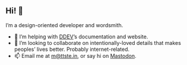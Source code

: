 ## Hi! 👋

I’m a design-oriented developer and wordsmith.

- 🔭 I’m helping with [DDEV](https://github.com/ddev/ddev)’s documentation and website.
- 👯 I’m looking to collaborate on intentionally-loved details that makes peoples’ lives better. Probably internet-related.
- 📫 Email me at m@ttste.in, or say hi on [Mastodon](https://t00t.cloud/@mattrambles).
